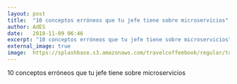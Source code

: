 ```yaml
---
layout: post
title:  "10 conceptos erróneos que tu jefe tiene sobre microservicios"
author: AdES
date:   2018-11-09 06:46
excerpt: "10 conceptos erróneos que tu jefe tiene sobre microservicios"
external_image: true
image:  https://splashbase.s3.amazonaws.com/travelcoffeebook/regular/tumblr_nouyo3RR8H1ta0hnbo1_1280.jpg
---
```

10 conceptos erróneos que tu jefe tiene sobre microservicios